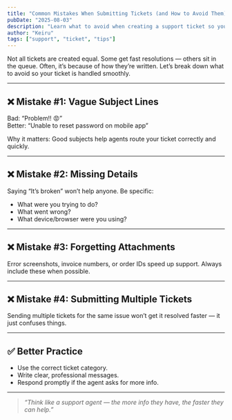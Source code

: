 ```yaml
---
title: "Common Mistakes When Submitting Tickets (and How to Avoid Them)"
pubDate: "2025-08-03"
description: "Learn what to avoid when creating a support ticket so you get help faster."
author: "Keiru"
tags: ["support", "ticket", "tips"]
---
```


Not all tickets are created equal. Some get fast resolutions — others sit in the queue. Often, it’s because of how they’re written. Let’s break down what to avoid so your ticket is handled smoothly.

---

## ❌ Mistake #1: Vague Subject Lines

Bad: “Problem!! 😡”  
Better: “Unable to reset password on mobile app”

Why it matters: Good subjects help agents route your ticket correctly and quickly.

---

## ❌ Mistake #2: Missing Details

Saying “It’s broken” won’t help anyone. Be specific:

- What were you trying to do?
- What went wrong?
- What device/browser were you using?

---

## ❌ Mistake #3: Forgetting Attachments

Error screenshots, invoice numbers, or order IDs speed up support. Always include these when possible.

---

## ❌ Mistake #4: Submitting Multiple Tickets

Sending multiple tickets for the same issue won’t get it resolved faster — it just confuses things.

---

## ✅ Better Practice

- Use the correct ticket category.
- Write clear, professional messages.
- Respond promptly if the agent asks for more info.

---

> _“Think like a support agent — the more info they have, the faster they can help.”_
